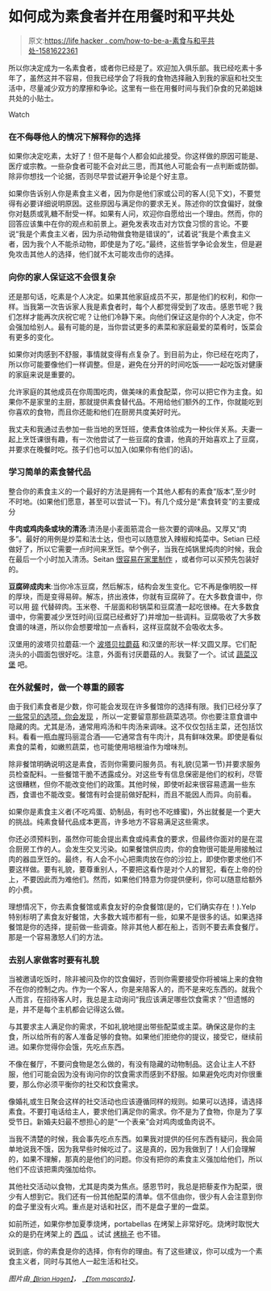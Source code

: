 # 如何成为素食者并在用餐时和平共处

> 原文:[https://life hacker . com/how-to-be-a-素食与和平共处-1581622361](https://lifehacker.com/how-to-be-a-vegetarian-and-peacefully-co-exist-at-meal-1581622361)

所以你决定成为一名素食者，或者你已经是了。欢迎加入俱乐部。我已经吃素十多年了，虽然这并不容易，但我已经学会了将我的食物选择融入到我的家庭和社交生活中，尽量减少双方的摩擦和争论。这里有一些在用餐时间与我们杂食的兄弟姐妹共处的小贴士。

Watch

### 在不侮辱他人的情况下解释你的选择

如果你决定吃素，太好了！但不是每个人都会如此接受。你这样做的原因可能是、医疗或宗教。一些杂食者可能不会对此三思，而其他人可能会有一点判断或防御。除非你想找一个论据，否则尽早尝试避开争论是个好主意。

如果你告诉别人你是素食主义者，因为你是他们家或公司的客人(见下文)，不要觉得有必要详细说明原因。这些原因与满足你的要求无关。陈述你的饮食偏好，就像你对麸质或乳糖不耐受一样。如果有人问，欢迎你自愿给出一个理由。然而，你的回答应该集中在你的观点和前景上。避免发表攻击对方饮食习惯的言论。不要说“我是个素食主义者，因为杀动物做食物是错误的”，试着说“我是个素食主义者，因为我个人不能杀动物，即使是为了吃。”最终，这些哲学争论会发生，但是避免攻击其他人的选择，他们就不太可能攻击你的选择。

### **向你的家人保证这不会很复杂**

还是那句话，吃素是个人决定。如果其他家庭成员不买，那是他们的权利，和你一样。当我第一次告诉家人我是素食者时，每个人都觉得受到了攻击。感恩节呢？我们怎样才能再次庆祝它呢？让他们冷静下来。向他们保证这是你的个人决定，你不会强加给别人。最有可能的是，当你尝试更多的素菜和家庭最爱的菜肴时，饭菜会有更多的变化。

如果你对肉感到不舒服，事情就变得有点复杂了。到目前为止，你已经在吃肉了，所以你可能要像他们一样调整。但是，避免在分开的时间吃饭——一起吃饭对健康的家庭来说是重要的。

允许家庭的其他成员在你周围吃肉，做美味的素食配菜，你可以把它作为主食。如果你不是家里的主厨，那就提供素食替代品。不用给他们额外的工作，你就能吃到你喜欢的食物，而且你还能和他们在厨房共度美好时光。

我丈夫和我通过去参加一些当地的烹饪班，使素食体验成为一种伙伴关系。夫妻一起上烹饪课很有趣，有一次他尝试了一些豆腐的食谱，他真的开始喜欢上了豆腐，并要求在晚餐时吃。孩子们也可以加入(如果你有他们的话)。

### **学习简单的素食替代品**

整合你的素食主义的一个最好的方法是拥有一个其他人都有的素食“版本”,至少时不时地。(如果他们愿意，甚至可以尝试一下)。有几个成分是“素食转变”的主要成分

**牛肉或鸡肉条或块的清汤**:清汤是小麦面筋混合一些次要的调味品。又厚又“肉多”。最好的用例是炒菜和法士达，但也可以随意放入辣椒和炖菜中。Setian 已经做好了，所以它需要一点时间来烹饪。举个例子，当我在炖锅里炖肉的时候，我会在最后一个小时加入清汤。Seitan [很容易在家里制作](http://www.buzzfeed.com/mathewg5/29-ass-kicking-recipes-for-homemade-seitan-dst2) ，或者你可以买预先包装好的。

**豆腐碎成肉末**:当你冷冻豆腐，然后解冻，结构会发生变化。它不再是像明胶一样的厚块，而是变得易碎。解冻，挤出液体，你就有豆腐碎了。在大多数食谱中，你可以用 [碎](http://norecipes.com/recipe/vegan-ground-meat/) 代替碎肉。玉米卷、千层面和砂锅菜和豆腐渣一起吃很棒。在大多数食谱中，你需要减少烹饪时间(豆腐已经煮好了)并增加一些调料。豆腐吸收了大多数食谱的味道，所以你会想要增加一点香料，这样豆腐就不会吸收太多。

汉堡用的波塔贝拉蘑菇:一个 [波塔贝拉蘑菇](http://www.skinnytaste.com/2013/07/the-best-grilled-portobello-mushroom.html) 和汉堡的形状一样:又圆又厚。它们配浇头的小圆面包很好吃。注意，外面有讨厌蘑菇的人。我娶了一个。试试 [蔬菜汉堡](http://www.hilaryseatwell.com/products/worlds-best-veggie-burger) 吧。

### 在外就餐时，做一个尊重的顾客

由于我们素食者是少数，你可能会发现在许多餐馆你的选择有限。我们已经分享了 [一些常见的选项，你会发现](http://lifehacker.com/how-to-stick-to-a-vegetarian-or-vegan-diet-when-its-no-511427298) ，所以一定要留意那些蔬菜选项。你也要注意食谱中隐藏的肉。尤其是汤，通常用鸡汤和牛肉汤来调味。这不仅仅包括主菜，还包括饮料。看看一瓶血腥玛丽混合酒——它通常含有牛肉汁，具有鲜味效果。即使是看似素食的菜肴，如嫩煎蔬菜，也可能使用培根油作为增味剂。

除非餐馆明确说明这是素食，否则你需要问服务员。有礼貌(见第一节)并要求服务员检查配料。一些餐馆干脆不透露成分。对这些专有信息保密是他们的权利，尽管这很糟糕，但你不能改变他们的政策。其他时候，即使听起来很容易遗漏一些东西，食谱也不能改变。餐馆有时会提前做好配料，而且不能因人而异。向前看。

如果你是素食主义者(不吃鸡蛋、奶制品，有时也不吃蜂蜜)，外出就餐是一个更大的挑战。纯素食替代品成本更高，许多地方不容易满足这些需求。

你还必须预料到，虽然你可能会提出素食或纯素食的要求，但最终你面对的是在混合厨房工作的人。会发生交叉污染。如果餐馆供应肉，你的食物很可能是用接触过肉的器皿烹饪的。最终，有人会不小心把熏肉放在你的沙拉上，即使你要求他们不要这样做。要有礼貌，要尊重别人，不要把这看作是对个人的冒犯，看在上帝的份上，不要因此而为难他们。然而，如果他们特意为你提供便利，你可以随意给额外的小费。

理想情况下，你去素食餐馆或素食友好的杂食餐馆(是的，它们确实存在！).Yelp 特别标明了素食友好餐馆，大多数大城市都有一些，如果不是很多的话。如果选择餐馆是你的选择，提前做一些调查。除非其他人都在船上，否则不要去素食餐厅。那是一个容易激怒人们的方法。

### 去别人家做客时要有礼貌

当被邀请吃饭时，除非被问及你的饮食偏好，否则你需要接受你将被端上来的食物不在你的控制之内。作为一个客人，你是来陪客人的，而不是来吃东西的。就我个人而言，在招待客人时，我总是主动询问“我应该满足哪些饮食需求？”但遗憾的是，并不是每个主机都会记得这么做。

与其要求主人满足你的需求，不如礼貌地提出带些配菜或主菜。确保这是你的主食，所以给所有的客人准备足够的食物。如果他们拒绝你的提议，接受它，继续前进。如果你觉得你会饿，先吃点东西。

不像在餐厅，不要问食物是怎么做的，有没有隐藏的动物制品。这会让主人不舒服，他们可能会因为没有询问你的饮食需求而感到不舒服。如果避免吃肉对你很重要，那么你必须平衡你的社交和饮食需求。

像婚礼或生日聚会这样的社交活动也应该遵循同样的规则。如果可以选择，请选择素食。不要打电话给主人，要求他们满足你的需求。你不是为了食物，你是为了享受节日。新婚夫妇最不想担心的是“一个表亲”会对鸡肉或鱼肉说不。

当我不清楚的时候，我会事先吃点东西。如果我对提供的任何东西有疑问，我会简单地说我不饿，因为我早些时候吃过了。这是真的，因为我做到了！人们会理解的，如果不理解，那真的是他们的问题。你没有把你的素食主义强加给他们，所以他们不应该把熏肉强加给你。

其他社交活动以食物，尤其是肉类为焦点。感恩节时，我总是把藜麦作为配菜，很少有人想到它。我们还有一份其他配菜的清单。信不信由你，很少有人会注意到你的盘子里没有火鸡。重点是对话和社区，而不是盘子里的一盘菜。

如前所述，如果你参加夏季烧烤，portabellas 在烤架上非常好吃。烧烤时取悦大众的是扔在烤架上的 [西瓜](http://www.foodandwine.com/recipes/grilled-watermelon-with-yogurt) 。试试 [烤桃子](http://www.marthastewart.com/316040/grilled-peaches) 也不错。

说到底，你的素食是你的选择，你有你的理由。有了这些建议，你可以成为一个素食主义者，同时与其他人一起生活和社交。

*图片由*[<small>*【Brian Hagen】*</small>](http://www.brian-hagen.com/)*，* [<small>*【Tom mascardo】*</small>](https://www.flickr.com/photos/mascardo1/)<small>*，*</small>